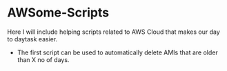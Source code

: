 # AWSome-Scripts

Here I will include helping scripts related to AWS Cloud that makes our day to daytask easier.

- The first script can be used to automatically delete AMIs that are older than X no of days.
